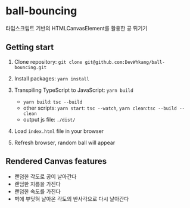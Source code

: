 # ball-bouncing
타입스크립트 기반의 HTMLCanvasElement를 활용한 공 튀기기

## Getting start
1. Clone repository: `git clone git@github.com:DevWhkang/ball-bouncing.git`
2. Install packages: `yarn install`
3. Transpiling TypeScript to JavaScript: `yarn build`

   - `yarn build`: `tsc --build`
   - other scripts: `yarn start`: `tsc --watch`, `yarn clean`:`tsc --build --clean`
   - output js file: `./dist/`
   
4. Load `index.html` file in your browser
5. Refresh browser, random ball will appear

## Rendered Canvas features

- 랜덤한 각도로 공이 날아간다
- 랜덤한 지름을 가진다
- 랜덤한 속도를 가진다
- 벽에 부딪혀 날아온 각도의 반사각으로 다시 날아간다
